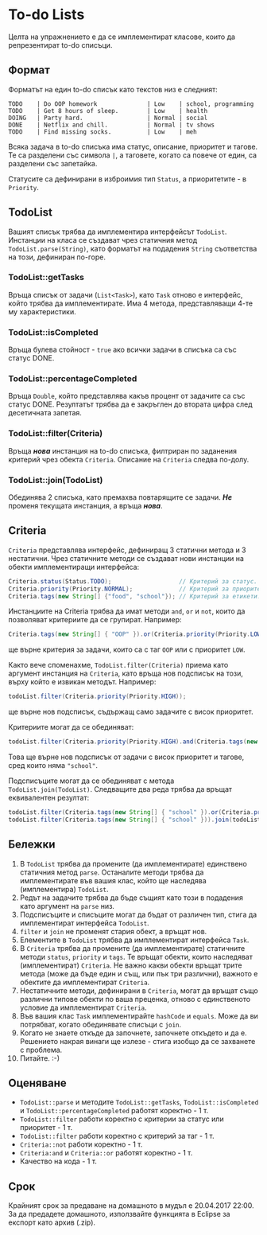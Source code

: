 # To-do Lists
Целта на упражнението е да се имплементират класове, които да репрезентират to-do списъци.

## Формат
Форматът на един to-do списък като текстов низ е следният:
```
TODO    | Do OOP homework              | Low    | school, programming
TODO    | Get 8 hours of sleep.        | Low    | health
DOING   | Party hard.                  | Normal | social
DONE    | Netflix and chill.           | Normal | tv shows
TODO    | Find missing socks.          | Low    | meh
```
Всяка задача в to-do списъка има статус, описание, приоритет и тагове. Те са разделени със символа `|`, а таговете, когато са повече от един, са разделени със запетайка.

Статусите са дефинирани в изброимия тип `Status`, а приоритетите - в `Priority`.

## TodoList
Вашият списък трябва да имплементира интерфейсът `TodoList`. Инстанции на класа се създават чрез статичния метод `TodoList.parse(String)`, като форматът на подадения `String` съответства на този, дефиниран по-горе.
### TodoList::getTasks
Връща списък от задачи (`List<Task>`), като `Task` отново е интерфейс, който трябва да имплементирате. Има 4 метода, представляващи 4-те му характеристики.
### TodoList::isCompleted
Връща булева стойност - `true` ако всички задачи в списъка са със статус DONE.
### TodoList::percentageCompleted
Връща `Double`, който представлява какъв процент от задачите са със статус DONE. Резултатът трябва да е закръглен до втората цифра след десетичната запетая.
### TodoList::filter(Criteria)
Връща ***нова*** инстанция на to-do списъка, филтриран по заданения критерий чрез обекта `Criteria`. Описание на `Criteria` следва по-долу.
### TodoList::join(TodoList)
Обединява 2 списъка, като премахва повтарящите се задачи. ***Не*** променя текущата инстанция, а връща ***нова***. 

## Criteria
`Criteria` представлява интерфейс, дефиниращ 3 статични метода и 3 нестатични. Чрез статичните методи се създават нови инстанции на обекти имплементиращи интерфейса:
```java
Criteria.status(Status.TODO);                   // Критерий за статус.
Criteria.priority(Priority.NORMAL);             // Критерий за приоритет.
Criteria.tags(new String[] {"food", "school"}); // Критерий за етикети.
```
Инстанциите на Criteria трябва да имат методи `and`, `or` и `not`, които да позволяват критериите да се групират. Например:
```java
Criteria.tags(new String[] { "OOP" }).or(Criteria.priority(Priority.LOW));
```
ще върне критерия за задачи, които са с таг `OOP` или с приоритет `LOW`.

Както вече споменахме, `TodoList.filter(Criteria)` приема като аргумент инстанция на `Criteria`, като връща нов подсписък на този, върху който е извикан методът. Например:
```java
todoList.filter(Criteria.priority(Priority.HIGH));
```
ще върне нов подсписък, съдържащ само задачите с висок приоритет.

Критериите могат да се обединяват:
```java
todoList.filter(Criteria.priority(Priority.HIGH).and(Criteria.tags(new String[] { "school" }).not());
```
Това ще върне нов подсписък от задачи с висок приоритет и тагове, сред които няма `"school"`.

Подсписъците могат да се обединяват с метода `TodoList.join(TodoList)`. Следващите два реда трябва да връщат еквивалентен резултат:
```java
todoList.filter(Criteria.tags(new String[] { "school" }).or(Criteria.priority(Priority.HIGH));
todoList.filter(Criteria.tags(new String[] { "school" })).join(todoList.filter(Criteria.priority(Priority.HIGH)));
```
## Бележки
1. В `TodoList` трябва да промените (да имплементирате) единствено статичния метод `parse`. Останалите методи трябва да имплементирате във вашия клас, който ще наследява (имплементира) `TodoList`.
2. Редът на задачите трябва да бъде същият като този в подадения като аргумент на `parse` низ.
3. Подсписъците и списъците могат да бъдат от различен тип, стига да имплементират интерфейса `TodoList`.
4. `filter` и `join` не променят стария обект, а връщат нов.
5. Елементите в `TodoList` трябва да имплементират интерфейса `Task`.
6. В `Criteria` трябва да промените (да имплементирате) статичните методи `status`, `priority` и `tags`. Те връщат обекти, които наследяват (имплементират) `Criteria`. Не важно какви обекти връщат трите метода (може да бъде един и същ, или пък три различни), важното е обектите да имплементират `Criteria`.
7. Нестатичните методи, дефинирани в `Criteria`, могат да връщат също различни типове обекти по ваша преценка, отново с единственото условие да имплементират `Criteria`.
8. Във вашия клас `Task` имплементирайте `hashCode` и `equals`. Може да ви потрябват, когато обединявате списъци с `join`.
9. Когато не знаете откъде да започнете, започнете откъдето и да е. Решението накрая винаги ще излезе - стига изобщо да се захванете с проблема.
10. Питайте. :-)

## Оценяване

   *   `TodoList::parse` и методите `TodoList::getTasks`, `TodoList::isCompleted` и `TodoList::percentageCompleted` работят коректно - 1 т.
   *   `TodoList::filter` работи коректно с критерии за статус или приоритет - 1 т.
   *   `TodoList::filter` работи коректно с критерий за таг - 1 т.
   *   `Criteria::not` работи коректно - 1 т.
   *   `Criteria:and` и `Criteria::or` работят коректно - 1 т.
   *   Качество на кода - 1 т.

## Срок

Крайният срок за предаване на домашното в мудъл е 20.04.2017 22:00. За да предадете домашното, използвайте функцията в Eclipse за експорт като архив (.zip).